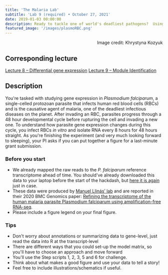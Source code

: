 ```yaml
---
title: 'The Malaria Lab'
subtitle: 'Lab 9 (required) • October 27, 2021'
date: 2019-01-03 00:00:00
description: Ready to tackle one of world's deadliest pathogens?  Using data collected throughout the 48hr red blood cell cycle, you'll be tasked with putting together a publication-quality figure that best captures your main findings.
featured_image: '/images/plasmoRBC.png'
---
```


<div style="text-align: right"> Image credit: Khrystyna Kozyuk </div>

## Corresponding lecture

[Lecture 8 – Differential gene expression](https://diytranscriptomics.com/project/lecture-08)
[Lecture 9 – Module Identification](https://diytranscriptomics.com/project/lecture-09)

## Description

You're tasked with studying gene expression in *Plasmodium falciparum*, a single-celled protozoan parasite that infects human red blood cells (RBCs) and is the causative agent of malaria, one of the deadliest infectious diseases on the planet.  After invading an RBC, parasites progress through a 48 hour developmental cycle before rupturing the cell and invading a new one.  To understand how parasite gene expression changes during this cycle, you infect RBCs *in vitro* and isolate RNA every 8 hours for 48 hours straight.  As you're finishing the experiment (and very much looking forward to sleeping), your PI asks if you can put together a figure for a last-minute grant submission.  

### Before you start

* We already mapped the raw reads to the *P. falciparum* reference transcriptome ahead of time.  You should've already downloaded this data to your laptop before the start of the hackdash, but [here it is again](https://www.dropbox.com/s/av8uh0o64jjfefl/malaria.zip?dl=0) just in case.
* These data were produced by [Manuel Llinás’ lab](http://llinaslab.psu.edu/) and are reported in their 2020 BMC Genomics paper: [Refining the transcriptome of the human malaria parasite Plasmodium falciparum using amplification-free RNA-seq](https://doi.org/10.1186/s12864-020-06787-5). 
* Please include a figure legend on your final figure.


### Tips

* Don't worry about annotations or summarizing data to gene-level, just read the data into R at the transcript-level
* There are different ways that you could set-up the model matrix, so you'll have to choose an approach and move forward
* You'll use the Step scripts 1, 2, 3, 5 and 6 for challenge.  
* Think about what makes a good figure and use your data to tell a story!  
* Feel free to include illustrations/schematics if useful.